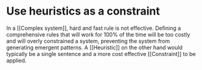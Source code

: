 # Use heuristics as a constraint
In a [[Complex system]], hard and fast rule is not effective. Defining a comprehensive rules that will work for 100% of the time will be too costly and will overly constrained a system, preventing the system from generating emergent patterns. A [[Heuristic]] on the other hand would typically be a single sentence and a more cost effective [[Constraint]] to be applied.

<!-- #evergreen -->

<!-- {BearID:76CD03E6-220A-4218-AE86-5843528E5D0D} -->
